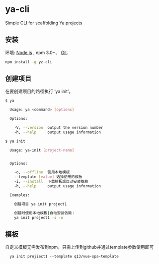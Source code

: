 # ya-cli
Simple CLI for scaffolding Ya projects

## 安装 
环境: [Node.js](https://nodejs.org/en/download/) , npm  3.0+、 [Git](https://git-scm.com/).

``` bash
npm install -g yz-cli
```

## 创建项目

在要创建项目的路径执行 ‘ya init’。

```bash
$ ya 

  Usage: ya <command> [options]

  Options:

    -V, --version  output the version number
    -h, --help     output usage information

$ ya init 

  Usage: ya-init [project-name]


  Options:

    -o, --offline  使用本地模板
    --template [value] 选择使用的模板
    -i, --install  下载模板后自动安装依赖
    -h, --help     output usage information

  Examples:

    创建项目 ya init project1

    创建时使用本地模板|自动安装依赖：
    ya init project1 -i -o 
```

## 模板
自定义模板无需发布到npm，只需上传到github并通过template参数使用即可
````
  ya init projiect1 --template q13/vue-spa-template
````
